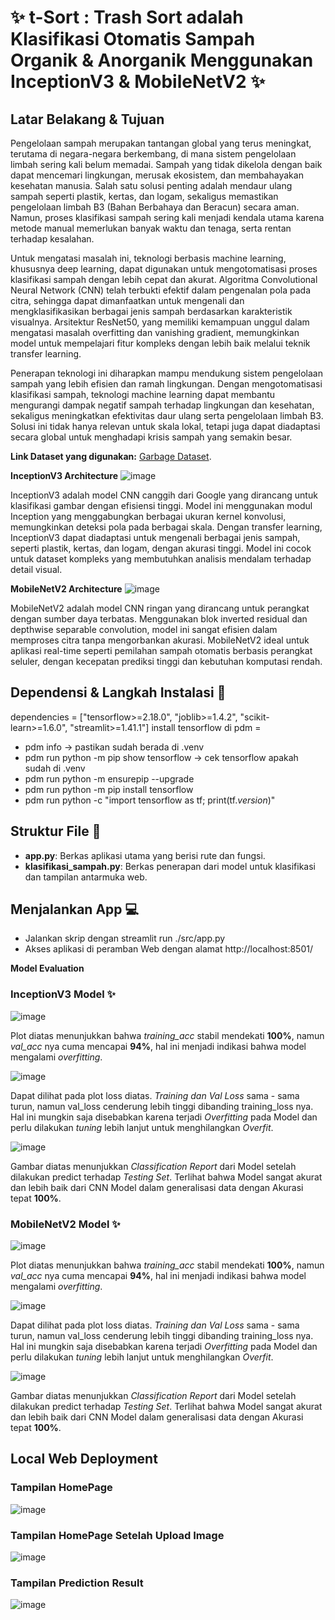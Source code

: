 # ✨ t-Sort : Trash Sort adalah Klasifikasi Otomatis Sampah Organik & Anorganik Menggunakan InceptionV3 & MobileNetV2 ✨

## Latar Belakang & Tujuan
Pengelolaan sampah merupakan tantangan global yang terus meningkat, terutama di negara-negara berkembang, di mana sistem pengelolaan limbah sering kali belum memadai. Sampah yang tidak dikelola dengan baik dapat mencemari lingkungan, merusak ekosistem, dan membahayakan kesehatan manusia. Salah satu solusi penting adalah mendaur ulang sampah seperti plastik, kertas, dan logam, sekaligus memastikan pengelolaan limbah B3 (Bahan Berbahaya dan Beracun) secara aman. Namun, proses klasifikasi sampah sering kali menjadi kendala utama karena metode manual memerlukan banyak waktu dan tenaga, serta rentan terhadap kesalahan.

Untuk mengatasi masalah ini, teknologi berbasis machine learning, khususnya deep learning, dapat digunakan untuk mengotomatisasi proses klasifikasi sampah dengan lebih cepat dan akurat. Algoritma Convolutional Neural Network (CNN) telah terbukti efektif dalam pengenalan pola pada citra, sehingga dapat dimanfaatkan untuk mengenali dan mengklasifikasikan berbagai jenis sampah berdasarkan karakteristik visualnya. Arsitektur ResNet50, yang memiliki kemampuan unggul dalam mengatasi masalah overfitting dan vanishing gradient, memungkinkan model untuk mempelajari fitur kompleks dengan lebih baik melalui teknik transfer learning.

Penerapan teknologi ini diharapkan mampu mendukung sistem pengelolaan sampah yang lebih efisien dan ramah lingkungan. Dengan mengotomatisasi klasifikasi sampah, teknologi machine learning dapat membantu mengurangi dampak negatif sampah terhadap lingkungan dan kesehatan, sekaligus meningkatkan efektivitas daur ulang serta pengelolaan limbah B3. Solusi ini tidak hanya relevan untuk skala lokal, tetapi juga dapat diadaptasi secara global untuk menghadapi krisis sampah yang semakin besar.

**Link Dataset yang digunakan:** [Garbage Dataset](https://www.kaggle.com/datasets/sumn2u/garbage-classification-v2).

**InceptionV3 Architecture**
![image]()

InceptionV3 adalah model CNN canggih dari Google yang dirancang untuk klasifikasi gambar dengan efisiensi tinggi. Model ini menggunakan modul Inception yang menggabungkan berbagai ukuran kernel konvolusi, memungkinkan deteksi pola pada berbagai skala. Dengan transfer learning, InceptionV3 dapat diadaptasi untuk mengenali berbagai jenis sampah, seperti plastik, kertas, dan logam, dengan akurasi tinggi. Model ini cocok untuk dataset kompleks yang membutuhkan analisis mendalam terhadap detail visual.

**MobileNetV2 Architecture**
![image]()

MobileNetV2 adalah model CNN ringan yang dirancang untuk perangkat dengan sumber daya terbatas. Menggunakan blok inverted residual dan depthwise separable convolution, model ini sangat efisien dalam memproses citra tanpa mengorbankan akurasi. MobileNetV2 ideal untuk aplikasi real-time seperti pemilahan sampah otomatis berbasis perangkat seluler, dengan kecepatan prediksi tinggi dan kebutuhan komputasi rendah.

## Dependensi & Langkah Instalasi 📃
dependencies = ["tensorflow>=2.18.0", "joblib>=1.4.2", "scikit-learn>=1.6.0", "streamlit>=1.41.1"]
install tensorflow di pdm =
- pdm info -> pastikan sudah berada di .venv
- pdm run python -m pip show tensorflow -> cek tensorflow apakah sudah di .venv
- pdm run python -m ensurepip --upgrade
- pdm run python -m pip install tensorflow
- pdm run python -c "import tensorflow as tf; print(tf._version_)"

## Struktur File 📄
- **app.py**: Berkas aplikasi utama yang berisi rute dan fungsi.
- **klasifikasi_sampah.py**: Berkas penerapan dari model untuk klasifikasi dan tampilan antarmuka web.

## Menjalankan App 💻
- Jalankan skrip dengan streamlit run ./src/app.py
- Akses aplikasi di peramban Web dengan alamat http://localhost:8501/

**Model Evaluation**

### InceptionV3 Model ✨

![image]()

Plot diatas menunjukkan bahwa *training_acc* stabil mendekati **100%**, namun *val_acc* nya cuma mencapai **94%**, hal ini menjadi indikasi bahwa model mengalami *overfitting*.

![image]()

Dapat dilihat pada plot loss diatas. *Training dan Val Loss* sama - sama turun, namun val_loss cenderung lebih tinggi dibanding training_loss nya. Hal ini mungkin saja disebabkan karena terjadi *Overfitting* pada Model dan perlu dilakukan *tuning* lebih lanjut untuk menghilangkan *Overfit*.

![image]()

Gambar diatas menunjukkan *Classification Report* dari Model setelah dilakukan predict terhadap *Testing Set*. Terlihat bahwa Model sangat akurat dan lebih baik dari CNN Model dalam generalisasi data dengan Akurasi tepat **100%**.

### MobileNetV2 Model ✨

![image]()

Plot diatas menunjukkan bahwa *training_acc* stabil mendekati **100%**, namun *val_acc* nya cuma mencapai **94%**, hal ini menjadi indikasi bahwa model mengalami *overfitting*.

![image]()

Dapat dilihat pada plot loss diatas. *Training dan Val Loss* sama - sama turun, namun val_loss cenderung lebih tinggi dibanding training_loss nya. Hal ini mungkin saja disebabkan karena terjadi *Overfitting* pada Model dan perlu dilakukan *tuning* lebih lanjut untuk menghilangkan *Overfit*.

![image]()

Gambar diatas menunjukkan *Classification Report* dari Model setelah dilakukan predict terhadap *Testing Set*. Terlihat bahwa Model sangat akurat dan lebih baik dari CNN Model dalam generalisasi data dengan Akurasi tepat **100%**.

## Local Web Deployment

### Tampilan HomePage

![image]()

### Tampilan HomePage Setelah Upload Image

![image]()

### Tampilan Prediction Result

![image]()